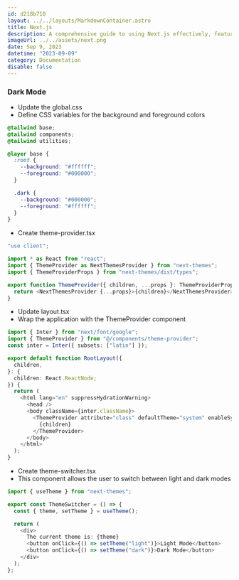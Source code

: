 ```yaml
---
id: d218b710
layout: ../../layouts/MarkdownContainer.astro
title: Next.js
description: A comprehensive guide to using Next.js effectively, featuring a collection of handy code snippets and best practices for various features.
imageUrl: ../../assets/next.png
date: Sep 9, 2023
datetime: "2023-09-09"
category: Documentation
disable: false
---
```


### Dark Mode

- Update the global.css
- Define CSS variables for the background and foreground colors

```css
@tailwind base;
@tailwind components;
@tailwind utilities;

@layer base {
  :root {
    --background: "#ffffff";
    --foreground: "#000000";
  }

  .dark {
    --background: "#000000";
    --foreground: "#ffffff";
  }
}
```

- Create theme-provider.tsx

```typescript
"use client";

import * as React from "react";
import { ThemeProvider as NextThemesProvider } from "next-themes";
import { ThemeProviderProps } from "next-themes/dist/types";

export function ThemeProvider({ children, ...props }: ThemeProviderProps) {
  return <NextThemesProvider {...props}>{children}</NextThemesProvider>;
}
```

- Update layout.tsx
- Wrap the application with the ThemeProvider component

```typescript
import { Inter } from "next/font/google";
import { ThemeProvider } from "@/components/theme-provider";
const inter = Inter({ subsets: ["latin"] });

export default function RootLayout({
  children,
}: {
  children: React.ReactNode;
}) {
  return (
    <html lang="en" suppressHydrationWarning>
      <head />
      <body className={inter.className}>
        <ThemeProvider attribute="class" defaultTheme="system" enableSystem>
          {children}
        </ThemeProvider>
      </body>
    </html>
  );
}
```

- Create theme-switcher.tsx
- This component allows the user to switch between light and dark modes

```typescript
import { useTheme } from "next-themes";

export const ThemeSwitcher = () => {
  const { theme, setTheme } = useTheme();

  return (
    <div>
      The current theme is: {theme}
      <button onClick={() => setTheme("light")}>Light Mode</button>
      <button onClick={() => setTheme("dark")}>Dark Mode</button>
    </div>
  );
};
```
